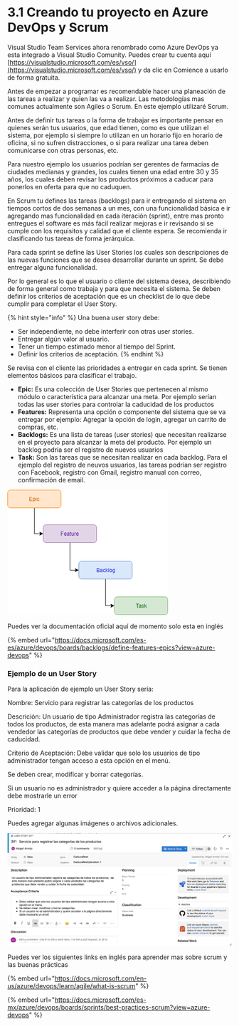 # 3.1 Creando tu proyecto en Azure DevOps y Scrum

Visual Studio Team Services ahora renombrado como Azure DevOps ya esta integrado a Visual Studio Comunity. Puedes crear tu cuenta aquí [https://visualstudio.microsoft.com/es/vso/](https://visualstudio.microsoft.com/es/vso/) y da clic en Comience a usarlo de forma gratuita.

Antes de empezar a programar es recomendable hacer una planeación de las tareas a realizar y quien las va a realizar. Las metodologías mas comunes actualmente son Agiles o Scrum. En este ejemplo utilizaré Scrum.

Antes de definir tus tareas o la forma de trabajar es importante pensar en quienes serán tus usuarios, que edad tienen, como es que utilizan el sistema, por ejemplo si siempre lo utilizan en un horario fijo en horario de oficina, si no sufren distracciones, o si para realizar una tarea deben comunicarse con otras personas, etc. 

Para nuestro ejemplo los usuarios podrían ser gerentes de farmacias de ciudades medianas y grandes, los cuales tienen una edad entre 30 y 35 años, los cuales deben revisar los productos próximos a caducar para ponerlos en oferta para que no caduquen.

En Scrum tu defines las tareas \(backlogs\) para ir entregando el sistema en tiempos cortos de dos semanas a un mes, con una funcionalidad básica e ir agregando mas funcionalidad en cada iteración \(sprint\), entre mas pronto entregues el software es más fácil realizar mejoras e ir revisando si se cumple con los requisitos y calidad que el cliente espera. Se recomienda ir clasificando tus tareas de forma jerárquica.

Para cada sprint se define las User Stories los cuales son  descripciones de las nuevas funciones que se desea desarrollar durante un sprint. Se debe entregar alguna funcionalidad. 

Por  lo general es lo que el usuario o cliente del sistema desea, describiendo de forma general como trabaja y para que necesita el sistema. Se deben definir los criterios de aceptación que es un checklist de lo que debe cumplir para completar el User Story. 

{% hint style="info" %}
Una buena user story debe:

* Ser independiente, no debe interferir con otras user stories.
* Entregar algún valor al usuario. 
* Tener un tiempo estimado menor al tiempo del Sprint.
* Definir los criterios de aceptación.
{% endhint %}

Se revisa con el cliente las prioridades a entregar en cada sprint. Se tienen elementos básicos para clasificar el trabajo.

* **Epic:**  Es una colección de User Stories que pertenecen al mismo módulo o característica para alcanzar una meta. Por ejemplo serían todas las user stories para controlar la caducidad de los productos
* **Features:**  Representa una opción o componente del sistema que se va entregar por ejemplo: Agregar la opción de login, agregar un carrito de compras, etc.
* **Backlogs:** Es una lista de tareas \(user stories\) que necesitan realizarse en el proyecto para alcanzar la meta del producto. Por ejemplo un backlog podría ser el registro de nuevos usuarios
* **Task:** Son las tareas que se necesitan realizar en cada backlog. Para el ejemplo del registro de neuvos usuarios, las tareas podrían ser registro con Facebook, registro con Gmail, registro manual con correo, confirmación de email.

![Figura 2.2.1 Estructura de las actividades a realizar en Scrum](../../.gitbook/assets/scrum-2.png)



Puedes ver la documentación oficial aquí de momento solo esta en inglés

{% embed url="https://docs.microsoft.com/es-es/azure/devops/boards/backlogs/define-features-epics?view=azure-devops" %}

### Ejemplo de un User Story

Para la aplicación de ejemplo un User Story sería:

Nombre: Servicio para registrar las categorías de los productos

Descrición: Un usuario de tipo Administrador registra las categorías de todos los productos,  de esta manera mas adelante podrá asignar a cada vendedor las categorías de productos que debe vender y cuidar la fecha de caducidad.

Criterio de Aceptación: Debe validar que solo los usuarios de tipo administrador tengan acceso a esta opción en el menú.

Se deben crear, modificar y borrar categorías. 

Si un usuario no es administrador y quiere acceder a la página directamente debe mostrarle un error

Prioridad: 1

Puedes agregar algunas imágenes o archivos adicionales.

![](../../.gitbook/assets/image%20%28438%29.png)

Puedes ver los siguientes links en inglés para aprender mas sobre scrum y las buenas prácticas

{% embed url="https://docs.microsoft.com/en-us/azure/devops/learn/agile/what-is-scrum" %}



{% embed url="https://docs.microsoft.com/es-mx/azure/devops/boards/sprints/best-practices-scrum?view=azure-devops" %}



